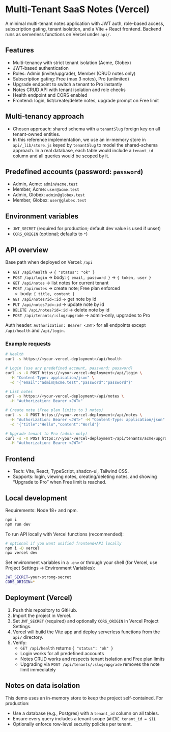# Multi-Tenant SaaS Notes (Vercel)

A minimal multi-tenant notes application with JWT auth, role-based access, subscription gating, tenant isolation, and a Vite + React frontend. Backend runs as serverless functions on Vercel under `api/`.

## Features

- Multi-tenancy with strict tenant isolation (Acme, Globex)
- JWT-based authentication
- Roles: Admin (invite/upgrade), Member (CRUD notes only)
- Subscription gating: Free (max 3 notes), Pro (unlimited)
- Upgrade endpoint to switch a tenant to Pro instantly
- Notes CRUD API with tenant isolation and role checks
- Health endpoint and CORS enabled
- Frontend: login, list/create/delete notes, upgrade prompt on Free limit

## Multi-tenancy approach

- Chosen approach: shared schema with a `tenantSlug` foreign key on all tenant-owned entities.
- In this reference implementation, we use an in-memory store in `api/_lib/store.js` keyed by `tenantSlug` to model the shared-schema approach. In a real database, each table would include a `tenant_id` column and all queries would be scoped by it.

## Predefined accounts (password: `password`)

- Admin, Acme: `admin@acme.test`
- Member, Acme: `user@acme.test`
- Admin, Globex: `admin@globex.test`
- Member, Globex: `user@globex.test`

## Environment variables

- `JWT_SECRET` (required for production; default dev value is used if unset)
- `CORS_ORIGIN` (optional; defaults to `*`)

## API overview

Base path when deployed on Vercel: `/api`

- `GET /api/health` → `{ "status": "ok" }`
- `POST /api/login` → body: `{ email, password }` → `{ token, user }`
- `GET /api/notes` → list notes for current tenant
- `POST /api/notes` → create note; Free plan enforced
  - body: `{ title, content }`
- `GET /api/notes?id=:id` → get note by id
- `PUT /api/notes?id=:id` → update note by id
- `DELETE /api/notes?id=:id` → delete note by id
- `POST /api/tenants/:slug/upgrade` → admin-only, upgrades to Pro

Auth header: `Authorization: Bearer <JWT>` for all endpoints except `/api/health` and `/api/login`.

### Example requests

```bash
# Health
curl -s https://<your-vercel-deployment>/api/health

# Login (use any predefined account, password: password)
curl -s -X POST https://<your-vercel-deployment>/api/login \
  -H "Content-Type: application/json" \
  -d '{"email":"admin@acme.test","password":"password"}'

# List notes
curl -s https://<your-vercel-deployment>/api/notes \
  -H "Authorization: Bearer <JWT>"

# Create note (Free plan limits to 3 notes)
curl -s -X POST https://<your-vercel-deployment>/api/notes \
  -H "Authorization: Bearer <JWT>" -H "Content-Type: application/json" \
  -d '{"title":"Hello","content":"World"}'

# Upgrade tenant to Pro (admin only)
curl -s -X POST https://<your-vercel-deployment>/api/tenants/acme/upgrade \
  -H "Authorization: Bearer <JWT>"
```

## Frontend

- Tech: Vite, React, TypeScript, shadcn-ui, Tailwind CSS.
- Supports: login, viewing notes, creating/deleting notes, and showing “Upgrade to Pro” when Free limit is reached.

## Local development

Requirements: Node 18+ and npm.

```sh
npm i
npm run dev
```

To run API locally with Vercel functions (recommended):

```sh
# optional if you want unified frontend+API locally
npm i -D vercel
npx vercel dev
```

Set environment variables in a `.env` or through your shell (for Vercel, use Project Settings → Environment Variables):

```sh
JWT_SECRET=your-strong-secret
CORS_ORIGIN=*
```

## Deployment (Vercel)

1. Push this repository to GitHub.
2. Import the project in Vercel.
3. Set `JWT_SECRET` (required) and optionally `CORS_ORIGIN` in Vercel Project Settings.
4. Vercel will build the Vite app and deploy serverless functions from the `api/` directory.
5. Verify:
   - `GET /api/health` returns `{ "status": "ok" }`
   - Login works for all predefined accounts
   - Notes CRUD works and respects tenant isolation and Free plan limits
   - Upgrading via `POST /api/tenants/:slug/upgrade` removes the note limit immediately

## Notes on data isolation

This demo uses an in-memory store to keep the project self-contained. For production:

- Use a database (e.g., Postgres) with a `tenant_id` column on all tables.
- Ensure every query includes a tenant scope (`WHERE tenant_id = $1`).
- Optionally enforce row-level security policies per tenant.